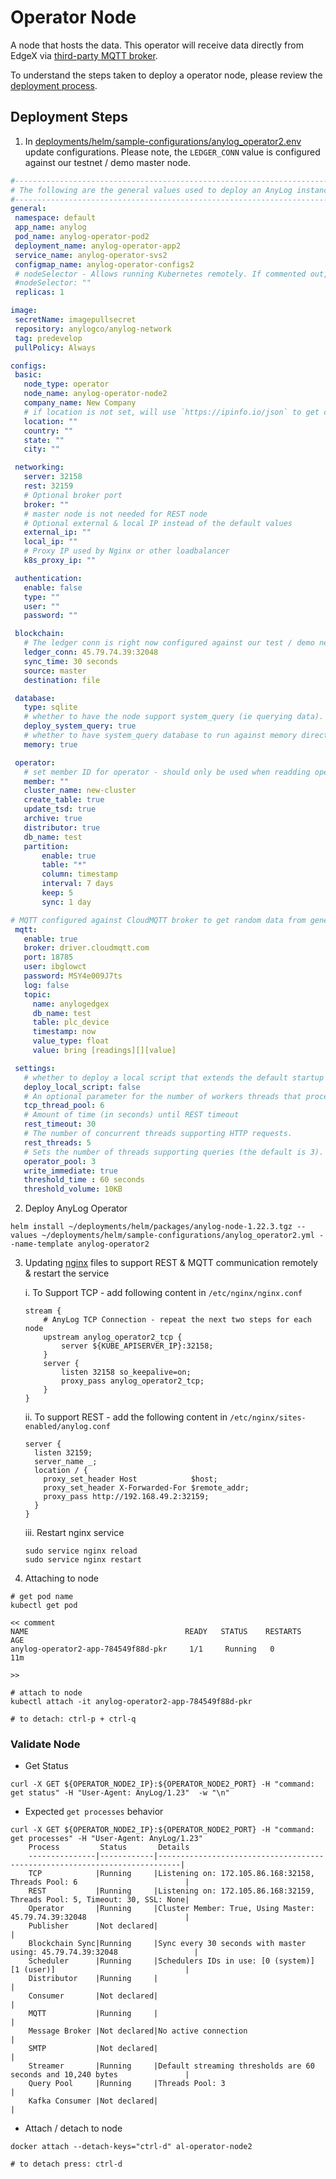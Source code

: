 # Operator Node
A node that hosts the data. This operator will receive data directly from EdgeX via [third-party MQTT broker](https://www.cloudmqtt.com/). 

To understand the steps taken to deploy a operator node, please review the [deployment process](operator_node_deployment_process.md). 

## Deployment Steps
1. In [deployments/helm/sample-configurations/anylog_operator2.env](https://github.com/AnyLog-co/deployments/blob/master/helm/sample-configurations/anylog_operator2.yml) 
update configurations. Please note, the `LEDGER_CONN` value is configured against our testnet / demo master node.  
```yaml
#-----------------------------------------------------------------------------------------------------------------------
# The following are the general values used to deploy an AnyLog instance of type: Operator | AnyLog version: predevelop
#-----------------------------------------------------------------------------------------------------------------------
general:
 namespace: default
 app_name: anylog
 pod_name: anylog-operator-pod2
 deployment_name: anylog-operator-app2
 service_name: anylog-operator-svs2
 configmap_name: anylog-operator-configs2
 # nodeSelector - Allows running Kubernetes remotely. If commented out, code will ignore it
 #nodeSelector: ""
 replicas: 1

image:
 secretName: imagepullsecret
 repository: anylogco/anylog-network
 tag: predevelop
 pullPolicy: Always

configs:
 basic:
   node_type: operator
   node_name: anylog-operator-node2
   company_name: New Company
   # if location is not set, will use `https://ipinfo.io/json` to get coordinates
   location: ""
   country: ""
   state: ""
   city: ""

 networking:
   server: 32158
   rest: 32159
   # Optional broker port
   broker: ""
   # master node is not needed for REST node
   # Optional external & local IP instead of the default values
   external_ip: ""
   local_ip: ""
   # Proxy IP used by Nginx or other loadbalancer
   k8s_proxy_ip: ""

 authentication:
   enable: false
   type: ""
   user: ""
   password: ""

 blockchain:
   # The ledger conn is right now configured against our test / demo network - please update to utilize against your own network. 
   ledger_conn: 45.79.74.39:32048
   sync_time: 30 seconds
   source: master
   destination: file

 database:
   type: sqlite
   # whether to have the node support system_query (ie querying data).
   deploy_system_query: true
   # whether to have system_query database to run against memory directly
   memory: true

 operator:
   # set member ID for operator - should only be used when readding operator to blockchain but keep (file) configs consistent
   member: ""
   cluster_name: new-cluster
   create_table: true
   update_tsd: true
   archive: true
   distributor: true
   db_name: test
   partition:
       enable: true
       table: "*"
       column: timestamp
       interval: 7 days
       keep: 5
       sync: 1 day

# MQTT configured against CloudMQTT broker to get random data from generated using EdgeX. 
 mqtt:
   enable: true
   broker: driver.cloudmqtt.com
   port: 18785
   user: ibglowct
   password: MSY4e009J7ts
   log: false
   topic:
     name: anylogedgex
     db_name: test
     table: plc_device
     timestamp: now
     value_type: float
     value: bring [readings][][value]

 settings:
   # whether to deploy a local script that extends the default startup script
   deploy_local_script: false
   # An optional parameter for the number of workers threads that process requests which are send to the provided IP and Port.
   tcp_thread_pool: 6
   # Amount of time (in seconds) until REST timeout
   rest_timeout: 30
   # The number of concurrent threads supporting HTTP requests.
   rest_threads: 5
   # Sets the number of threads supporting queries (the default is 3).
   operator_pool: 3
   write_immediate: true
   threshold_time : 60 seconds
   threshold_volume: 10KB
```
2. Deploy AnyLog Operator
```shell
helm install ~/deployments/helm/packages/anylog-node-1.22.3.tgz --values ~/deployments/helm/sample-configurations/anylog_operator2.yml --name-template anylog-operator2
```


3. Updating [nginx](nginx.md) files to support REST & MQTT communication remotely & restart the service

   i. To Support TCP - add following content in `/etc/nginx/nginx.conf`
   
   ```editorconfig
   stream {
       # AnyLog TCP Connection - repeat the next two steps for each node
       upstream anylog_operator2_tcp {
           server ${KUBE_APISERVER_IP}:32158;
       }
       server {
           listen 32158 so_keepalive=on;
           proxy_pass anylog_operator2_tcp;
       }
   }
   ```
   ii. To support REST - add the following content in `/etc/nginx/sites-enabled/anylog.conf`
   ```editorconfig
   server {
     listen 32159;
     server_name _;
     location / {
       proxy_set_header Host            $host;
       proxy_set_header X-Forwarded-For $remote_addr;
       proxy_pass http://192.168.49.2:32159;
     }
   }
   ```
   iii. Restart nginx service
   ```shell
   sudo service nginx reload
   sudo service nginx restart 
   ```
   
4. Attaching to node 
```shell
# get pod name 
kubectl get pod

<< comment 
NAME                                   READY   STATUS    RESTARTS   AGE
anylog-operator2-app-784549f88d-pkr     1/1     Running   0         11m

>>

# attach to node 
kubectl attach -it anylog-operator2-app-784549f88d-pkr

# to detach: ctrl-p + ctrl-q
```

### Validate Node 
* Get Status
```shell
curl -X GET ${OPERATOR_NODE2_IP}:${OPERATOR_NODE2_PORT} -H "command: get status" -H "User-Agent: AnyLog/1.23"  -w "\n"
```
* Expected `get processes` behavior
```shell
curl -X GET ${OPERATOR_NODE2_IP}:${OPERATOR_NODE2_PORT} -H "command: get processes" -H "User-Agent: AnyLog/1.23"  
    Process         Status       Details                                                                     
    ---------------|------------|---------------------------------------------------------------------------|
    TCP            |Running     |Listening on: 172.105.86.168:32158, Threads Pool: 6                        |
    REST           |Running     |Listening on: 172.105.86.168:32159, Threads Pool: 5, Timeout: 30, SSL: None|
    Operator       |Running     |Cluster Member: True, Using Master: 45.79.74.39:32048                      |
    Publisher      |Not declared|                                                                           |
    Blockchain Sync|Running     |Sync every 30 seconds with master using: 45.79.74.39:32048                 |
    Scheduler      |Running     |Schedulers IDs in use: [0 (system)] [1 (user)]                             |
    Distributor    |Running     |                                                                           |
    Consumer       |Not declared|                                                                           |
    MQTT           |Running     |                                                                           |
    Message Broker |Not declared|No active connection                                                       |
    SMTP           |Not declared|                                                                           |
    Streamer       |Running     |Default streaming thresholds are 60 seconds and 10,240 bytes               |
    Query Pool     |Running     |Threads Pool: 3                                                            |
    Kafka Consumer |Not declared|                                                                           |
```
* Attach / detach to node 
```shell
docker attach --detach-keys="ctrl-d" al-operator-node2

# to detach press: ctrl-d
```
